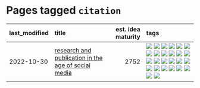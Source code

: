 # Pages tagged `citation`

|last_modified|title|est. idea maturity|tags
|:---|:---|---:|:---|
|2022-10-30|[research and publication in the age of social media](../research-and-social.md)|2752|[![](https://img.shields.io/badge/tag-arxiv-957448)](../tags/arxiv.md) [![](https://img.shields.io/badge/tag-citation-936135)](../tags/citation.md) [![](https://img.shields.io/badge/tag-corrections-deeba9)](../tags/corrections.md) [![](https://img.shields.io/badge/tag-credit-c456a9)](../tags/credit.md) [![](https://img.shields.io/badge/tag-curation-d7de4b)](../tags/curation.md) [![](https://img.shields.io/badge/tag-discoverability-e54ba1)](../tags/discoverability.md) [![](https://img.shields.io/badge/tag-discussion-92ab1c)](../tags/discussion.md) [![](https://img.shields.io/badge/tag-feed-426a5f)](../tags/feed.md) [![](https://img.shields.io/badge/tag-git-6edb5)](../tags/git.md) [![](https://img.shields.io/badge/tag-git-6edb5)](../tags/git.md) [![](https://img.shields.io/badge/tag-historyofscience-e3b2c7)](../tags/historyofscience.md) [![](https://img.shields.io/badge/tag-mastodon-dafbc7)](../tags/mastodon.md) [![](https://img.shields.io/badge/tag-openreview-7064e0)](../tags/openreview.md) [![](https://img.shields.io/badge/tag-paperswithcode-6819c6)](../tags/paperswithcode.md) [![](https://img.shields.io/badge/tag-platform-11772b)](../tags/platform.md) [![](https://img.shields.io/badge/tag-publication-d5f6c6)](../tags/publication.md) [![](https://img.shields.io/badge/tag-reproducibility-5fba1d)](../tags/reproducibility.md) [![](https://img.shields.io/badge/tag-research-587798)](../tags/research.md) [![](https://img.shields.io/badge/tag-retractions-2c91b4)](../tags/retractions.md) [![](https://img.shields.io/badge/tag-search-d2ea1b)](../tags/search.md) [![](https://img.shields.io/badge/tag-socialmedia-dce8fa)](../tags/socialmedia.md) [![](https://img.shields.io/badge/tag-stackoverflow-82f36e)](../tags/stackoverflow.md) [![](https://img.shields.io/badge/tag-subscription-ac8815)](../tags/subscription.md) [![](https://img.shields.io/badge/tag-transparency-f14da)](../tags/transparency.md) [![](https://img.shields.io/badge/tag-twitter-161a53)](../tags/twitter.md) [![](https://img.shields.io/badge/tag-validation-b3194)](../tags/validation.md)|